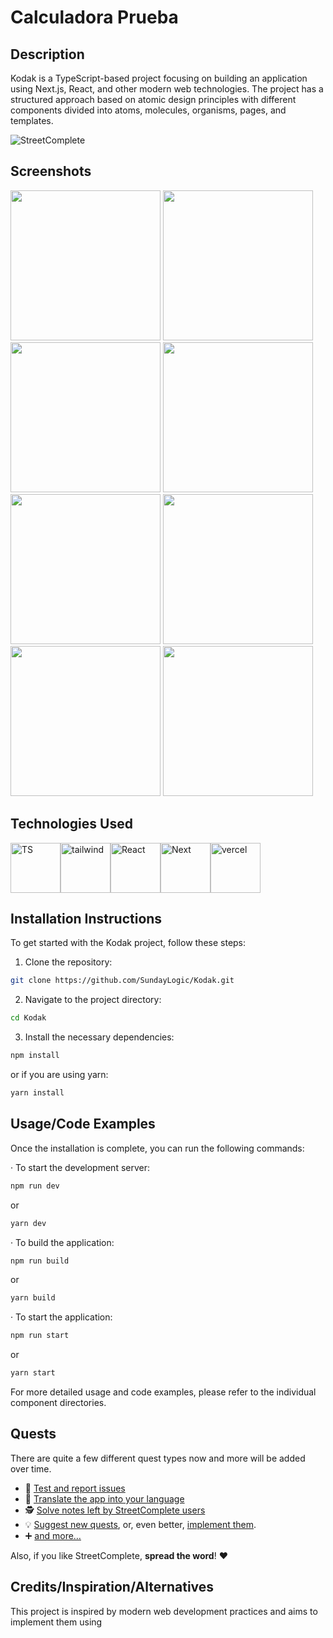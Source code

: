 # Calculadora Prueba

## Description
Kodak is a TypeScript-based project focusing on building an application using Next.js, React, and other modern web technologies. The project has a structured approach based on atomic design principles with different components divided into atoms, molecules, organisms, pages, and templates.

![StreetComplete](http://www.westnordost.de/streetcomplete/featureGraphic.png)

## Screenshots
<img src="metadata/en/images/phoneScreenshots/screenshot1.png" width="240"/> <img src="metadata/en/images/phoneScreenshots/screenshot2.png" width="240"/> <img src="metadata/en/images/phoneScreenshots/screenshot3.png" width="240"/> <img src="metadata/en/images/phoneScreenshots/screenshot4.png" width="240"/> <img src="metadata/en/images/phoneScreenshots/screenshot5.png" width="240"/> <img src="metadata/en/images/phoneScreenshots/screenshot6.png" width="240"/> <img src="metadata/en/images/phoneScreenshots/screenshot7.png" width="240"/> <img src="metadata/en/images/phoneScreenshots/screenshot8.png" width="240"/>

## Technologies Used

[<img src="https://th.bing.com/th/id/R.8075e9fb9d9e4d38ab81dae248c6dbd0?rik=m8wEkmr8R1U1gA&riu=http%3a%2f%2fpnbmobile.com%2fimages%2ftypescript_logo.png&ehk=wde0lVRVQLeiYmCgdeE%2bTbW2qlCyP7smtUsY5bfYKwI%3d&risl=&pid=ImgRaw&r=0" alt="TS" height="80">](https://play.google.com/store/apps/details?id=de.westnordost.streetcomplete)[<img src="https://codekitapp.com/images/help/free-tailwind-icon@2x.png" alt="tailwind" height="80">](https://play.google.com/store/apps/details?id=de.westnordost.streetcomplete)[<img src="https://th.bing.com/th/id/R.1f27d28017b7708d3f46fd8d1af4a383?rik=r7M8QVqKuyXS6Q&pid=ImgRaw&r=0" alt="React" height="80">](https://f-droid.org/packages/de.westnordost.streetcomplete/)[<img src="https://th.bing.com/th/id/R.6338e3b1fefffb51443e613edd2a6b19?rik=f%2bt%2bkI5dWoUOoA&riu=http%3a%2f%2ftutomarks.fr%2fuploads%2fimages%2ftags%2fnextjs2.png&ehk=hhZGjKQq20ItXrK2%2fYZOVaUmSR%2ff21ec8Dumiw3n3to%3d&risl=&pid=ImgRaw&r=0" alt="Next" height="80">](https://github.com/streetcomplete/StreetComplete/releases/latest)[<img src="https://th.bing.com/th/id/OIP.DjyyR-WqcyVc6nYaLA2XawAAAA?pid=ImgDet&rs=1" alt="vercel" height="80">](https://github.com/streetcomplete/StreetComplete/releases/latest)

## Installation Instructions
To get started with the Kodak project, follow these steps:
1. Clone the repository:
```bash
git clone https://github.com/SundayLogic/Kodak.git
```
2. Navigate to the project directory:
```bash
cd Kodak
```
3. Install the necessary dependencies:
```bash
npm install
```
or if you are using yarn:
```bash
yarn install
```
## Usage/Code Examples
Once the installation is complete, you can run the following commands:

&middot; To start the development server:
```bash
npm run dev
```
or
```bash
yarn dev
```
&middot; To build the application:
```bash
npm run build
```
or
```bash
yarn build
```
&middot; To start the application:
```bash
npm run start
```
or
```bash
yarn start
```
For more detailed usage and code examples, please refer to the individual component directories.

## Quests

There are quite a few different quest types now and more will be added over time.

* 🐛 [Test and report issues](CONTRIBUTING.md#testing-and-reporting-issues)
* 📃 [Translate the app into your language](CONTRIBUTING.md#translating-the-app)
* 🕵️ [Solve notes left by StreetComplete users](CONTRIBUTING.md#solving-notes)
* 💡 [Suggest new quests](CONTRIBUTING.md#suggesting-new-quests), or, even better, [implement them](CONTRIBUTING.md#developing-new-quests).
* ➕ [and more…](CONTRIBUTING.md)

Also, if you like StreetComplete, **spread the word**! ❤️

## Credits/Inspiration/Alternatives
This project is inspired by modern web development practices and aims to implement them using 


